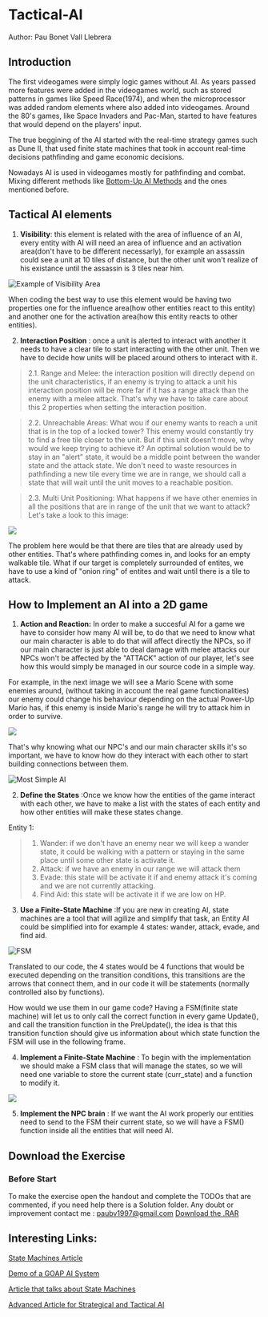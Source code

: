# Tactical-AI 
Author: Pau Bonet Vall Llebrera

## Introduction
The first videogames were simply logic games without AI. As years passed more features were added in the videogames world, such as stored patterns in games like Speed Race(1974), and when the microprocessor was added random elements where also added into videogames. Around the 80's games, like Space Invaders and Pac-Man, started to have features that would depend on the players' input.

The true beggining of the AI started with the real-time strategy games such as Dune II, that used finite state machines that took in account real-time decisions pathfinding and game economic decisions.

Nowadays AI is used in videogames mostly for pathfinding and combat. Mixing different methods like [Bottom-Up AI Methods](https://en.wikipedia.org/wiki/Top-down_and_bottom-up_design) and the ones mentioned before.

## Tactical AI elements

1. **Visibility**: this element is related with the area of influence of an AI, every entity with AI will need an area of influence and an activation area(don't have to be different necessarly), for example an assassin could see a unit at 10 tiles of distance, but the other unit won't realize of his existance until the assassin is 3 tiles near him. 

![Example of Visibility Area](http://imgur.com/S1Qumbc.png)

When coding the best way to use this element would be having two properties one for the influence area(how other entities react to this entity) and another one for the activation area(how this entity reacts to other entities).


2. **Interaction Position** : once a unit is alerted to interact with another it needs to have a clear tile to start interacting with the other unit. Then we have to decide how units will be placed around others to interact with it.

> 2.1. Range and Melee: the interaction position will directly depend on the unit characteristics, if an enemy is trying to attack a unit his interaction position will be more far if it has a range attack than the enemy with a melee attack. That's why we have to take care about this 2 properties when setting the interaction position.

> 2.2. Unreachable Areas: What wou if our enemy wants to reach a unit that is in the top of a locked tower? This enemy would constantly try to find a free tile closer to the unit. But if this unit doesn't move, why would we keep trying to achieve it?
An optimal solution would be to stay in an "alert" state, it would be a middle point between the wander state and the attack state. We don't need to waste resources in pathfinding a new tile every time we are in range, we should call a state that will wait until the unit moves to a reachable position.

> 2.3. Multi Unit Positioning: What happens if we have other enemies in all the positions that are in range of the unit that we want to attack? Let's take a look to this image:

![](http://imgur.com/g9hq3lH.png)

The problem here would be that there are tiles that are already used by other entities. That's where pathfinding comes in, and looks for an empty walkable tile. What if our target is completely surrounded of entites, we have to use a kind of "onion ring" of entites and wait until there is a tile to attack.

## How to Implement an AI into a 2D game

1. **Action and Reaction:** In order to make a succesful AI for a game we have to consider how many AI will be, to do that we need to know what our main character is able to do that will affect directly the NPCs, so if our main character is just able to deal damage with melee attacks our NPCs won't be affected by the "ATTACK" action of our player, let's see how this would simply be managed in our source code in a simple way.

For example, in the next image we will see a Mario Scene with some enemies around, (without taking in account the real game functionalities) our enemy could change his behaviour depending on the actual Power-Up Mario has, if this enemy is inside Mario's range he will try to attack him in order to survive.

![](http://imgur.com/QdFk8ct.jpg)

That's why knowing what our NPC's and our main character skills it's so important, we have to know how do they interact with each other to start building connections between them.

![Most Simple AI](http://imgur.com/L3Lxvtg.png)

2. **Define the States** :Once we know how the entities of the game interact with each other, we have to make a list with the states of each entity and how other entities will make these states change.

Entity 1:
> 1. Wander: if we don't have an enemy near we will keep a wander state, it could be walking with a pattern or staying in the same place until some other state is activate it.
> 2. Attack: if we have an enemy in our range we will attack them
> 3. Evade: this state will be activate it if and enemy attack it's coming and we are not currently attacking.
> 4. Find Aid: this state will be activate it if we are low on HP.

3. **Use a Finite-State Machine** :If you are new in creating AI, state machines are a tool that will agilize and simplify that task, an Entity AI could be simplified into for example 4 states: wander, attack, evade, and find aid.

![FSM](http://imgur.com/OgHWyD8.png)

Translated to our code, the 4 states would be 4 functions that would be executed depending on the transition conditions, this transitions are the arrows that connect them, and in our code it will be statements (normally controlled also by functions).

How would we use them in our game code? Having a FSM(finite state machine) will let us to only call the correct function in every game Update(), and call the transition function in the PreUpdate(), the idea is that this transition function should give us information about which state function the FSM will use in the following frame. 

4. **Implement a Finite-State Machine** : To begin with the implementation we should make a FSM class that will manage the states, so we will need one variable to store the current state (curr_state) and a function to modify it.

![](http://imgur.com/ePZT3nE.png)

5. **Implement the NPC brain** : If we want the AI work properly our entities need to send to the FSM their current state, so we will have a FSM() function inside all the entities that will need AI. 
## Download the Exercise
### Before Start
To make the exercise open the handout and complete the TODOs that are commented, if you need help there is a Solution folder.
Any doubt or improvement contact me : paubv1997@gmail.com
[Download the .RAR](https://github.com/BooLAW/Tactical-AI/releases)



## Interesting Links:

[State Machines Article](https://gamedevelopment.tutsplus.com/tutorials/finite-state-machines-theory-and-implementation--gamedev-11867)

[Demo of a GOAP AI System](https://gamedevelopment.tutsplus.com/tutorials/goal-oriented-action-planning-for-a-smarter-ai--cms-20793)

[Article that talks about State Machines](https://www.gamedev.net/resources/_/technical/artificial-intelligence/a-practical-guide-to-building-a-complete-game-a-r784)

[Advanced Article for Strategical and Tactical AI](http://www.cse.scu.edu/~tschwarz/COEN129/PPT/Tactical%20and%20Strategical%20AI.pdf)

